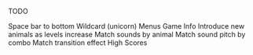 TODO

Space bar to bottom
Wildcard (unicorn)
Menus
Game Info
Introduce new animals as levels increase
Match sounds by animal
Match sound pitch by combo
Match transition effect
High Scores